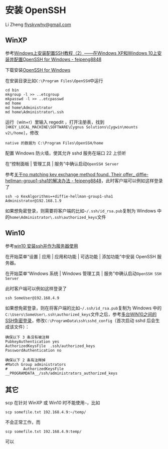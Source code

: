 # 安装 OpenSSH

Li Zheng <flyskywhy@gmail.com>

## WinXP
参考[Windows上安装配置SSH教程（2）——在Windows XP和Windows 10上安装并配置OpenSSH for Windows - feipeng8848](https://www.cnblogs.com/feipeng8848/p/8568018.html)

下载安装[OpenSSH for Windows](https://sshwindows.sourceforge.net/)

在安装目录比如`C:\Program Files\OpenSSH`中运行

    cd bin
    mkgroup -l >> ..etcgroup
    mkpasswd -l >> ..etcpasswd
    md home
    md home\Administrator
    md home\Administrator\.ssh

运行（win+r）里输入 regedit ，打开注册表，找到`[HKEY_LOCAL_MACHINE\SOFTWARE\Cygnus Solutions\Cygwin\mounts v2\/home]`，修改

    native 的数据为 C:\Program Files\OpenSSH/home

配置 Windows 防火墙，使其允许 sshd 服务在端口 22 上侦听

在“控制面板 | 管理工具 | 服务”中确认启动`OpenSSH Server`

参考[关于no matching key exchange method found. Their offer_ diffie-hellman-group1-sha1的解决办法 - feipeng8848](https://www.cnblogs.com/feipeng8848/p/9523416.html)，此时客户端可以例如这样登录了

    ssh -o KexAlgorithms=+diffie-hellman-group1-sha1 Administrator@192.168.1.9

如果想免密登录，则需要将客户端的比如`~/.ssh/id_rsa.pub`复制为 Windows 中的`home\Administrator\.ssh\authorized_keys`文件

## Win10
参考[win10 安装ssh并作为服务器使用](https://www.jianshu.com/p/04e64bfcc79b)

在开始菜单“设置 | 应用 | 应用和功能 | 可选功能 | 添加功能”中安装 OpenSSH 服务器。

在开始菜单“Windows 系统 | Windows 管理工具 | 服务”中确认启动`OpenSSH SSH Server`

此时客户端可以例如这样登录了

    ssh SomeUser@192.168.4.9

如果想免密登录，则在将客户端的比如`~/.ssh/id_rsa.pub`复制为 Windows 中的`C:\Users\SomeUser\.ssh\authorized_keys`文件之后，参考[多台WIN10之间的SSH免密登录](https://zhuanlan.zhihu.com/p/111812831)，修改`C:\ProgramData\ssh\sshd_config`（首次启动 sshd 后会生成该文件）：
```
确保以下 3 条没有被注释
PubkeyAuthentication yes
AuthorizedKeysFile  .ssh/authorized_keys
PasswordAuthentication no

确保以下 2 条有注释掉
#Match Group administrators
#       AuthorizedKeysFile __PROGRAMDATA__/ssh/administrators_authorized_keys
```

## 其它
scp 在针对 WinXP 或 Win10 时不能使用`~`，比如

    scp somefile.txt 192.168.4.9:~/temp/

不会正常工作，而

    scp somefile.txt 192.168.4.9:temp/

可以
